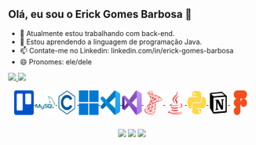 ## Olá, eu sou o Erick Gomes Barbosa 👋

- 🔭 Atualmente estou trabalhando com back-end.
- 🌱 Estou aprendendo a linguagem de programação Java.
- 📫 Contate-me no Linkedin: linkedin.com/in/erick-gomes-barbosa
- 😄 Pronomes: ele/dele

<div>
  <a href="https://github.com/erixku"/>
  <img height="130em" src="https://github-readme-stats.vercel.app/api?username=erixku&show_icons=true&theme=transparent&title_color=745bf0&text_color=9e8df0&icon_color=5356db&hide_border=true&locale=pt-br&custom_title=Estatísticas&hide=issues"/>
  <img height="130em" src="https://github-readme-stats.vercel.app/api/top-langs/?username=erixku&locale=pt-br&theme=transparent&hide_border=true&title_color=745bf0&layout=compact&text_color=9e8df0&hide_progress=true&langs_count=5"/>
</div>

<div align="center" style="display: inline_block"><br>
  <img align="center" alt="Erick-Trello" height="50" width="40" src="https://github.com/devicons/devicon/blob/master/icons/trello/trello-plain.svg">
  <img align="center" alt="Erick-MySQL" height="50" width="40" src="https://github.com/devicons/devicon/blob/master/icons/mysql/mysql-plain-wordmark.svg">
  <img align="center" alt="Erick-C" height="50" width="40" src="https://github.com/devicons/devicon/blob/master/icons/c/c-line.svg">
  <img align="center" alt="Erick-Windows11" height="50" width="40" src="https://github.com/devicons/devicon/blob/master/icons/windows11/windows11-original.svg">
  <img align="center" alt="Erick-VSCode" height="50" width="40" src="https://github.com/devicons/devicon/blob/master/icons/vscode/vscode-original.svg">
  <img align="center" alt="Erick-VisualStudio" height="50" width="40" src="https://github.com/devicons/devicon/blob/master/icons/visualstudio/visualstudio-original.svg">
  <img align="center" alt="Erick-MSSQLS" height="50" width="40" src="https://github.com/devicons/devicon/blob/master/icons/microsoftsqlserver/microsoftsqlserver-plain.svg">
  <img align="center" alt="Erick-Java" height="50" width="40" src="https://github.com/devicons/devicon/blob/master/icons/java/java-plain.svg">
  <img align="center" alt="Erick-Python" height="50" width="40" src="https://github.com/devicons/devicon/blob/master/icons/python/python-plain.svg">
  <img align="center" alt="Erick-Notion" height="50" width="40" src="https://github.com/devicons/devicon/blob/master/icons/notion/notion-original.svg">
  <img align="center" alt="Erick-Figma" height="50" width="40" src="https://github.com/devicons/devicon/blob/master/icons/figma/figma-plain.svg">
</div>

##

<div align="center">
  <a href="mailto:erickgomes1010@outlook.com"> <img src="https://img.shields.io/badge/Microsoft_Outlook-0078D4?style=for-the-badge&logo=microsoft-outlook&logoColor=white" target="_blank"></a>
  <a href="https://www.instagram.com/erixkola/"> <img src="https://img.shields.io/badge/Instagram-E4405F?style=for-the-badge&logo=instagram&logoColor=white" target="_blank"></a>
  <a href="https://www.linkedin.com/in/erick-gomes-barbosa/"> <img src="https://img.shields.io/badge/LinkedIn-0077B5?style=for-the-badge&logo=linkedin&logoColor=white" target="_blank"></a
</div>
